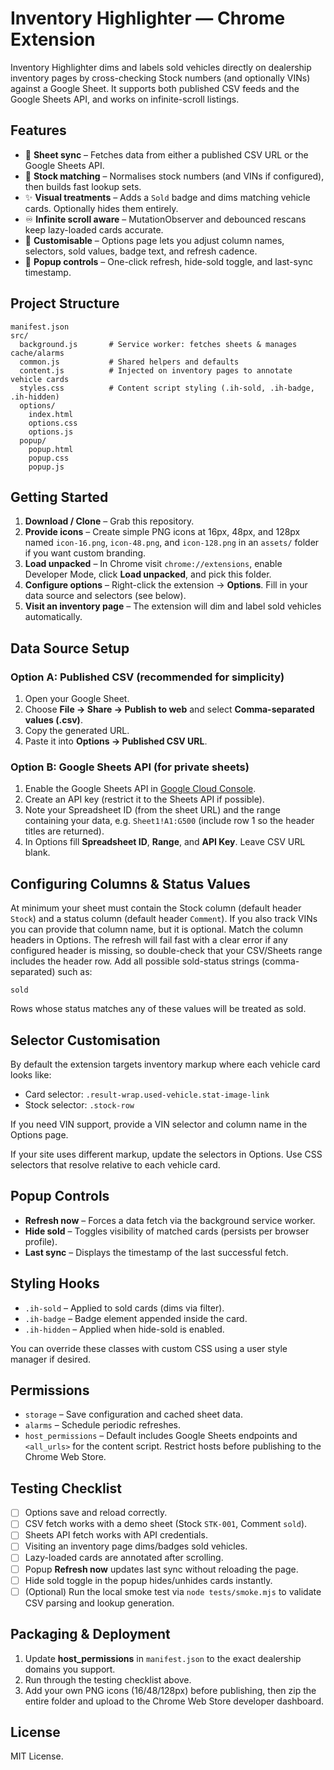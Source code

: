 # Inventory Highlighter — Chrome Extension

Inventory Highlighter dims and labels sold vehicles directly on dealership inventory pages by cross-checking Stock numbers (and optionally VINs) against a Google Sheet. It supports both published CSV feeds and the Google Sheets API, and works on infinite-scroll listings.

## Features

- 🔄 **Sheet sync** – Fetches data from either a published CSV URL or the Google Sheets API.
- 🚗 **Stock matching** – Normalises stock numbers (and VINs if configured), then builds fast lookup sets.
- ✨ **Visual treatments** – Adds a `Sold` badge and dims matching vehicle cards. Optionally hides them entirely.
- ♾️ **Infinite scroll aware** – MutationObserver and debounced rescans keep lazy-loaded cards accurate.
- 🧰 **Customisable** – Options page lets you adjust column names, selectors, sold values, badge text, and refresh cadence.
- 🧭 **Popup controls** – One-click refresh, hide-sold toggle, and last-sync timestamp.

## Project Structure

```
manifest.json
src/
  background.js       # Service worker: fetches sheets & manages cache/alarms
  common.js           # Shared helpers and defaults
  content.js          # Injected on inventory pages to annotate vehicle cards
  styles.css          # Content script styling (.ih-sold, .ih-badge, .ih-hidden)
  options/
    index.html
    options.css
    options.js
  popup/
    popup.html
    popup.css
    popup.js
```

## Getting Started

1. **Download / Clone** – Grab this repository.
2. **Provide icons** – Create simple PNG icons at 16px, 48px, and 128px named `icon-16.png`, `icon-48.png`, and `icon-128.png` in an `assets/` folder if you want custom branding.
3. **Load unpacked** – In Chrome visit `chrome://extensions`, enable Developer Mode, click **Load unpacked**, and pick this folder.
4. **Configure options** – Right-click the extension → **Options**. Fill in your data source and selectors (see below).
5. **Visit an inventory page** – The extension will dim and label sold vehicles automatically.

## Data Source Setup

### Option A: Published CSV (recommended for simplicity)

1. Open your Google Sheet.
2. Choose **File → Share → Publish to web** and select **Comma-separated values (.csv)**.
3. Copy the generated URL.
4. Paste it into **Options → Published CSV URL**.

### Option B: Google Sheets API (for private sheets)

1. Enable the Google Sheets API in [Google Cloud Console](https://console.cloud.google.com/apis/library/sheets.googleapis.com).
2. Create an API key (restrict it to the Sheets API if possible).
3. Note your Spreadsheet ID (from the sheet URL) and the range containing your data, e.g. `Sheet1!A1:G500` (include row 1 so the header titles are returned).
4. In Options fill **Spreadsheet ID**, **Range**, and **API Key**. Leave CSV URL blank.

## Configuring Columns & Status Values

At minimum your sheet must contain the Stock column (default header `Stock`) and a status column (default header `Comment`). If you also track VINs you can provide that column name, but it is optional. Match the column headers in Options. The refresh will fail fast with a clear error if any configured header is missing, so double-check that your CSV/Sheets range includes the header row. Add all possible sold-status strings (comma-separated) such as:

```
sold
```

Rows whose status matches any of these values will be treated as sold.

## Selector Customisation

By default the extension targets inventory markup where each vehicle card looks like:

- Card selector: `.result-wrap.used-vehicle.stat-image-link`
- Stock selector: `.stock-row`

If you need VIN support, provide a VIN selector and column name in the Options page.

If your site uses different markup, update the selectors in Options. Use CSS selectors that resolve relative to each vehicle card.

## Popup Controls

- **Refresh now** – Forces a data fetch via the background service worker.
- **Hide sold** – Toggles visibility of matched cards (persists per browser profile).
- **Last sync** – Displays the timestamp of the last successful fetch.

## Styling Hooks

- `.ih-sold` – Applied to sold cards (dims via filter).
- `.ih-badge` – Badge element appended inside the card.
- `.ih-hidden` – Applied when hide-sold is enabled.

You can override these classes with custom CSS using a user style manager if desired.

## Permissions

- `storage` – Save configuration and cached sheet data.
- `alarms` – Schedule periodic refreshes.
- `host_permissions` – Default includes Google Sheets endpoints and `<all_urls>` for the content script. Restrict hosts before publishing to the Chrome Web Store.

## Testing Checklist

- [ ] Options save and reload correctly.
- [ ] CSV fetch works with a demo sheet (Stock `STK-001`, Comment `sold`).
- [ ] Sheets API fetch works with API credentials.
- [ ] Visiting an inventory page dims/badges sold vehicles.
- [ ] Lazy-loaded cards are annotated after scrolling.
- [ ] Popup **Refresh now** updates last sync without reloading the page.
- [ ] Hide sold toggle in the popup hides/unhides cards instantly.
- [ ] (Optional) Run the local smoke test via `node tests/smoke.mjs` to validate CSV parsing and lookup generation.

## Packaging & Deployment

1. Update **host_permissions** in `manifest.json` to the exact dealership domains you support.
2. Run through the testing checklist above.
3. Add your own PNG icons (16/48/128px) before publishing, then zip the entire folder and upload to the Chrome Web Store developer dashboard.

## License

MIT License.

